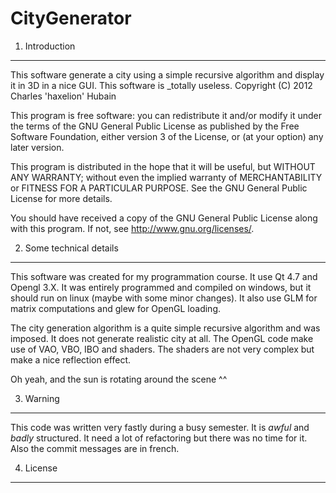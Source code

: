 CityGenerator
=============

1. Introduction
----------------

This software generate a city using a simple recursive algorithm and display it in 3D in a nice GUI. This software is _totally useless.
Copyright (C) 2012  Charles 'haxelion' Hubain

This program is free software: you can redistribute it and/or modify
it under the terms of the GNU General Public License as published by
the Free Software Foundation, either version 3 of the License, or
(at your option) any later version.

This program is distributed in the hope that it will be useful,
but WITHOUT ANY WARRANTY; without even the implied warranty of
MERCHANTABILITY or FITNESS FOR A PARTICULAR PURPOSE.  See the
GNU General Public License for more details.

You should have received a copy of the GNU General Public License
along with this program.  If not, see <http://www.gnu.org/licenses/>.

2. Some technical details
-------------------------

This software was created for my programmation course. It use Qt 4.7 and Opengl 3.X. It was entirely programmed and compiled on windows, but it should run on linux (maybe with some minor changes). It also use GLM for matrix computations and glew for OpenGL loading.


The city generation algorithm is a quite simple recursive algorithm and was imposed. It does not generate realistic city at all.
The OpenGL code make use of VAO, VBO, IBO and shaders. The shaders are not very complex but make a nice reflection effect.

Oh yeah, and the sun is rotating around the scene ^^

3. Warning
----------

This code was written very fastly during a busy semester. It is _awful_ and _badly_ structured. It need a lot of refactoring but there was no time for it.
Also the commit messages are in french.

4. License
----------

